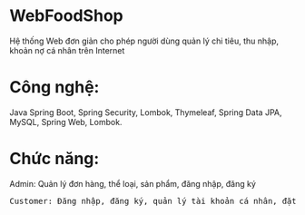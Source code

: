 ﻿# WebFoodShop
Hệ thống Web đơn giản cho phép người dùng quản lý chi tiêu, thu nhập, khoản nợ cá nhân trên Internet
# Công nghệ:
Java Spring Boot, Spring Security, Lombok, Thymeleaf, Spring Data JPA, MySQL, Spring Web, Lombok.
# Chức năng:
Admin: Quản lý đơn hàng, thể loại, sản phẩm, đăng nhập, đăng ký
<pre>Customer: Đăng nhập, đăng ký, quản lý tài khoản cá nhân, đặt hàng, thêm hàng vào giỏ, quản lý giỏ hàng, xem hàng, xem đơn hàng đã đặt
